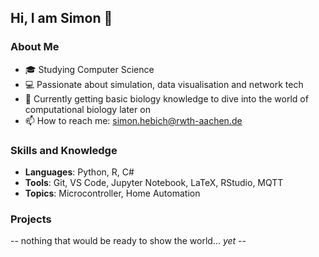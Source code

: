 ## Hi, I am Simon 👋
### About Me
- 🎓 Studying Computer Science 
- 💻 Passionate about simulation, data visualisation and network tech
- 🌱 Currently getting basic biology knowledge to dive into the world of computational biology later on
- 📫 How to reach me: simon.hebich@rwth-aachen.de

### Skills and Knowledge
- **Languages**: Python, R, C#
- **Tools**: Git, VS Code, Jupyter Notebook, LaTeX, RStudio, MQTT
- **Topics**: Microcontroller, Home Automation

### Projects
-- nothing that would be ready to show the world... *yet* --


